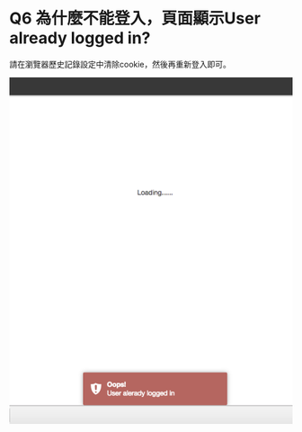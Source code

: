 # Q6 為什麼不能登入，頁面顯示User already logged in?

請在瀏覽器歷史記錄設定中清除cookie，然後再重新登入即可。

![](resources/FF4AE6A17A4D3D8A02E58466B8CFA977.png)

